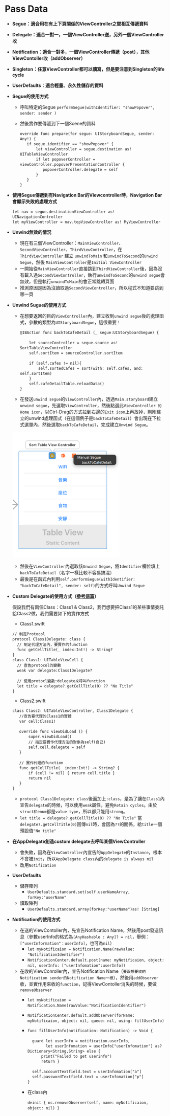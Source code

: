 # Pass Data

* **Segue：適合用在有上下頁關係的ViewController之間相互傳遞資料**
* **Delegate：適合一對一，一個ViewController送，另外一個ViewController收**
* **Notification：適合一對多，一個ViewController傳遞（post），其他ViewContoller收（addObserver）**
* **Singleton：任意ViewController都可以讀寫，但是要注意到Singleton的life cycle**
* **UserDefaults：適合輕量、永久性儲存的資料**
* **Segue的使用方式**
  * 呼叫特定的Segue `performSegue(withIdentifier: "showPopover", sender: sender )`
  * 然後實作要傳遞到下一個Scene的資料

    ```text
    override func prepare(for segue: UIStoryboardSegue, sender: Any!) {
       if segue.identifier == "showPopover" {
           let viewController = segue.destination as! UITableViewController
           if let popoverController = viewController.popoverPresentationController {
              popoverController.delegate = self
           }
       }
    }
    ```
* **使用Segue傳遞到有Navigation Bar的Viewcontroller時，Navigation Bar會顯示失敗的處理方式**

  ```text
  let nav = segue.destinationViewController as! UINavigationController
  let myViewController = nav.topViewController as! MyViewController
  ```

* **Unwind無效的情況**
  * 現在有三個ViewController：`MainViewController`、`SecondViewController`、`ThirdViewController`，在 `ThirdViewController` 建立 `unwindToMain` 和`unwindToSecond`的`Unwind Segue`，然後 `MainViewController`是`Initial ViewController`
  * 一開始從`MainViewController`直接跳到`ThirdViewController`後，因為沒有載入過`SecondViewController`，執行`unwindToSecond`的`unwind segue`會無效，但是執行`unwindToMain`的會正常跳轉頁面
  * 推測原因是因為沒讀取過`SecondViewController`，所以程式不知道要跳到哪一頁
* **Unwind Sugue的使用方式**

  * 在想要返回的目的`ViewController`內，建立收到`unwind segue`後的處理函式，參數的類型為`UIStoryboardSegue`，這很重要！

    ```text
    @IBAction func backToCafeDetail (_ segue:UIStoryboardSegue) {

        let sourceController = segue.source as! SortTableViewController
        self.sortItem = sourceController.sortItem

        if (self.cafes != nil){
            self.sortedCafes = sort(with: self.cafes, and: self.sortItem)
        }
        self.cafeDetailTable.reloadData()
    }
    ```

  * 在發送`unwind segue`的`ViewController`內，透過`Main.storyboard`建立`unwind segue`，先選取`ViewController`，然後點選此`ViewController 的 Home icon`，以Ctrl-Drag的方式拉到右邊的`Exit icon`上再放掉，剛剛建立的unwind處理函式（在這個例子是`backToCafeDetail`）會出現在下拉式選單內，然後選取`backToCafeDetail`，完成建立`Unwind Segue`。

  ![](../.gitbook/assets/ying-mu-kuai-zhao-20170101-11.44.10.png)

  * 然後在`ViewController`內選取該`Unwind Segue`，將`Identifier`欄位填上`backToCafeDetail`（名字一樣比較不容易搞混）
  * 最後是在函式內利用`self.performSegue(withIdentifier: "backToCafeDetail", sender: self)`的方式呼叫`Unwind Segue`

* **Custom Delegate的使用方式（**[**參考這篇**](http://eddychang.me/blog/swift/66-delegation-example.html)**）**

  假設我們有兩個Class：Class1 & Class2，我們想要把Class1的某些事情委託給Class2做，我們需要如下的實作方式

  * Class1.swift

  ```text
  // 制定Protocol
  protocol Class1Delegate: class {
    // 制定代理方法內，要實作的function
    func getCellTitle(_ index:Int!) -> String?
  }
  class Class1: UITableViewCell {
    // 宣告protocol的變數
    weak var delegate:Class1Delegate?

    // 使用protocl變數:delegate來呼叫function
    let title = delegate?.getCellTitle(0) ?? "No Title"
  }
  ```

  * Class2.swift

  ```text
  class Class2: UITableViewController, Class1Delegate {
     //宣告要代理的Class1的實體
     var cell:Class1!

     override func viewDidLoad () {
         super.viewDidLoad()
         // 指定要實作代理方法的對象為self(自己)
         self.cell.delegate = self
     }

     // 實作代理的function
     func getCellTitle(_ index:Int!) -> String? {         
         if (cell != nil) { return cell.title }
         return nil
     }
  }
  ```

  * `protocol Class1Delegate: class`後面加上`:class`，是為了讓在`Class1`內宣告`delegate`的時候，可以使用`weak`屬性，避免`Retain cycles`。由於`struct和enum`都是`value type`，所以都只能用`strong`。
  * `let title = delegate?.getCellTitle(0) ?? "No Title"` 當`delegate?.getCellTitle(0)`回傳`nil`時，會因為`??`的關係，給`title`一個預設值`"No title"`

* **在AppDelegate創造custom delegate去呼叫某個ViewController**
  * 會失敗，因為在`ViewController`內宣告的`AppDelegate`的`Instance`，根本不會被`init`，所以`AppDelegate class`內的`delegate is always nil`
  * 改用`Notification`
* **UserDefaults**
  * 儲存陣列
    * `UserDefaults.standard.set(self.userNameArray, forKey:"userName"`
  * 讀取陣列
    * `UserDefaults.standard.array(forKey:"userName")as! [String]`
* **Notification的使用方式**
  * 在送的ViewContoller內，先宣告Notification Name，然後用post發送訊息（參數userInfo的格式為`[AnyHashable : Any]? = nil`，舉例：`["userInformation"：userInfo]`，也可為`nil`）
    * `let myNotificaion = Notification.Name(rawValue: "NotificationIdentifier")`
    * `NotificationCenter.default.post(name: myNotificaion, object: nil, userInfo: ["userInfomation":userInfo])`
  * 在收的ViewConroller內，宣告Notification Name（`要跟想要收的Notification sender的Notification Name一樣`），然後用`addObserver`收，並實作用來收的`function`，記得ViewContoller消失的時候，要做`removeObserver`
    * `let myNotificaion = Notification.Name(rawValue:"NotificationIdentifier")`
    * `NotificationCenter.default.addObserver(forName: myNotificaion, object: nil, queue: nil, using: fillUserInfo)`
    * ```text
      func fillUserInfo(notification: Notification) -> Void {

        guard let userInfo = notification.userInfo,
              let userInfomation = userInfo["userInfomation"] as? Dictionary<String,String> else {
            print("Failed to get userinfo")
            return }

        self.accountTextfield.text = userInfomation["a"]
        self.passwordTextfield.text = userInfomation["p"]
      }
      ```
    * 在class內

      `deinit { nc.removeObserver(self, name: myNotificaion, object: nil) }`

